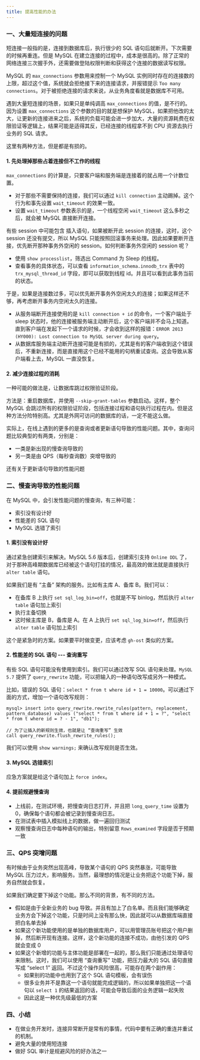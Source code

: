 ```yaml
---
title: 提高性能的办法
---
```


### 一、大量短连接的问题

短连接一般指的是，连接到数据库后，执行很少的 SQL 语句后就断开。下次需要的时候再重连。但是 MySQL 在建立连接的过程中，成本是很高的。除了正常的网络连接三次握手外，还需要做登陆权限判断和获得这个连接的数据读写权限。

MySQL 的 `max_connections` 参数用来控制一个 MySQL 实例同时存在的连接数的上限，超过这个值，系统就会拒绝接下来的连接请求，并报错提示 `Too many connections`。对于被拒绝连接的请求来说，从业务角度看就是数据库不可用。

遇到大量短连接的场景，如果只是单纯调高 `max_connections` 的值，是不行的。因为设置 `max_connections` 这个参数的目的就是想保护 MySQL，如果把他改的太大，让更新的连接进来之后，系统的负载可能会进一步加大，大量的资源耗费在权限验证等逻辑上，结果可能是适得其反，已经连接的线程拿不到 CPU 资源去执行业务的 SQL 请求。

这里有两种方法，但是都是有损的。

#### 1. 先处理掉那些占着连接但不工作的线程

`max_connections` 的计算是，只要客户端和服务端是连接着的就占用一个计数位置。

- 对于那些不需要保持的连接，我们可以通过 `kill connection` 主动踢掉。这个行为和事先设置 `wait_timeout` 的效果一致。
- 设置 `wait_timeout` 参数表示的是，一个线程空闲 `wait_timeout` 这么多秒之后，就会被 MySQL 直接断开连接。

有些 session 中可能包含 插入语句，如果被断开此 session 的连接，这时，这个 session 还没有提交，所以 MySQL 只能按照回滚事务来处理。因此如果要断开连接，优先断开那种事务外空闲的 session。如何判断事务外空闲的 session 呢？

- 使用 `show processlist`，筛选出 Command 为 Sleep 的线程。
- 查看事务的具体状态，可以查看 `information_schema.innodb_trx` 表中的 `trx_mysql_thread_id` 字段，即可以获取到线程 id。并且可以看到此事务当前的状态。

于是，如果是连接数过多，可以优先断开事务外空闲太久的连接；如果这样还不够，再考虑断开事务内空闲太久的连接。

- 从服务端断开连接使用的是 `kill connection + id` 的命令，一个客户端处于 sleep 状态时，他的连接被服务端主动断开后，这个客户端并不会马上知道。直到客户端在发起下一个请求的时候，才会收到这样的报错：`ERROR 2013 (HY000): Lost connection to MySQL server during query`。
- 从数据库服务端主动断开连接可能是有损的，尤其是有的客户端收到这个错误后，不重新连接，而是直接用这个已经不能用的句柄重试查询。这会导致从客户端看上去，MySQL 一直没恢复。

#### 2. 减少连接过程的消耗

一种可能的做法是，让数据库跳过权限验证阶段。

方法是：重启数据库，并使用 `--skip-grant-tables` 参数启动。这样，整个 MySQL 会跳过所有的权限验证阶段，包括连接过程和语句执行过程在内。但是这种方法分险特别高。尤其是外网可访问的数据库的话，一定不能这么做。

实际上，在线上遇到的更多的是查询或者更新语句导致的性能问题。其中，查询问题比较典型的有两类，分别是：

- 一类是新出现的慢查询导致的
- 另一类是由 QPS（每秒查询数）突增导致的

还有关于更新语句导致的性能问题

### 二、慢查询导致的性能问题

在 MySQL 中，会引发性能问题的慢查询，有三种可能：

- 索引没有设计好
- 性能差的 SQL 语句
- MySQL 选错了索引

#### 1. 索引没有设计好

通过紧急创建索引来解决。MySQL 5.6 版本后，创建索引支持 `Online DDL` 了，对于那种高峰期数据库已经被这个语句打挂的情况，最高效的做法就是直接执行 `alter table` 语句。

如果我们是有 “主备” 架构的服务。比如有主库 A、备库 B。我们可以：

- 在备库 B 上执行 `set sql_log_bin=off`，也就是不写 binlog，然后执行 `alter table` 语句加上索引
- 执行主备切换
- 这时候主库是 B，备库是 A。在 A 上执行 `set sql_log_bin=off`，然后执行 `alter table` 语句加上索引

这个是紧急时的方案。如果要平时做变更，应该考虑 `gh-ost` 类似的方案。

#### 2. 性能差的 SQL 语句 --- 查询重写

有些 SQL 语句可能没有使用到索引。我们可以通过改写 SQL 语句来处理。`MySQL 5.7` 提供了 `query_rewrite` 功能，可以把输入的一种语句改写成另外一种模式。

比如，错误的 SQL 语句：`select * from t where id + 1 = 10000`。可以通过下面的方式，增加一个语句改写规则：

```
mysql> insert into query_rewrite.rewrite_rules(pattern, replacement, pattern_database) values ("select * from t where id + 1 = ?", "select * from t where id = ? - 1", "db1");

// 为了让插入的新规则生效，也就是让 “查询重写” 生效
call query_rewrite.flush_rewrite_rules();
```

 我们可以使用 `show warnings;` 来确认改写规则是否生效。

#### 3. MySQL 选错索引

应急方案就是给这个语句加上 `force index`。

#### 4. 提前规避慢查询

- 上线前，在测试环境，把慢查询日志打开，并且把 `long_query_time` 设置为 0，确保每个语句都会被记录到慢查询日志。
- 在测试表中插入模拟线上的数据，做一遍回归测试
- 观察慢查询日志中每种语句的输出，特别留意 `Rows_examined` 字段是否于预期一致

### 三、QPS 突增问题

有时候由于业务突然出现高峰，导致某个语句的 QPS 突然暴涨，可能导致 MySQL 压力过大，影响服务。当然，最理想的情况是让业务把这个功能下掉，服务自然就会恢复。

如果我们确定要下掉这个功能。那么不同的背景，有不同的方法。

- 假如是由于全新业务的 bug 导致。并且有加上了白名单。而且我们能够确定业务方会下掉这个功能，只是时间上没有那么快，因此就可以从数据库端直接把白名单去掉
- 如果这个新功能使用的是单独的数据库用户，可以用管理员账号把这个用户删掉，然后断开现有连接。这样，这个新功能的连接不成功，由他引发的 QPS 就会变成 0
- 如果这个新增的功能与主体功能是部署在一起的，那么我们只能通过处理语句来限制。这时，我们可以使用 “查询重写” 功能，把压力最大的 SQL 语句直接写成 “select 1” 返回。不过这个操作风险很高，可能存在两个副作用：
  - 如果别的功能中也用到了这个 SQL 语句模板，会有误伤
  - 很多业务并不是靠这一个语句就能完成逻辑的，所以如果单独把这一个语句以 `select 1` 的结果返回的话，可能会导致后面的业务逻辑一起失败
  - 因此这是一种优先级最低的方案

### 四、小结

- 在做业务开发时，连接异常断开是常有的事情，代码中要有正确的重连并重试的机制。
- 避免大量的使用短连接
- 做好 SQL 审计是规避风险的好办法之一

